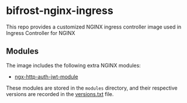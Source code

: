 # bifrost-nginx-ingress

This repo provides a customized NGINX ingress controller image used in Ingress Controller for NGINX

## Modules

The image includes the following extra NGINX modules:

- [ngx-http-auth-jwt-module](https://github.com/TeslaGov/ngx-http-auth-jwt-module)

These modules are stored in the `modules` directory, and their respective versions are recorded in the [versions.txt](./modules/versions.txt) file.
